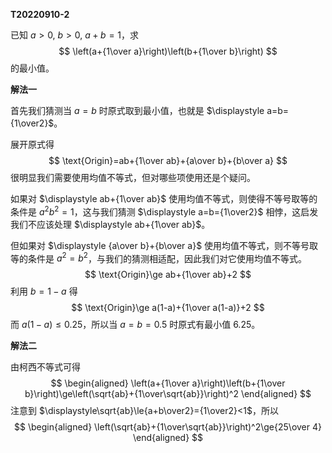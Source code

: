 **T20220910-2**

已知 $a>0,\ b>0,\ a+b=1$，求
$$
\left(a+{1\over a}\right)\left(b+{1\over b}\right)
$$
的最小值。

**解法一**

首先我们猜测当 $a=b$ 时原式取到最小值，也就是 $\displaystyle a=b={1\over2}$。

展开原式得
$$
\text{Origin}=ab+{1\over ab}+{a\over b}+{b\over a}
$$
很明显我们需要使用均值不等式，但对哪些项使用还是个疑问。

如果对 $\displaystyle ab+{1\over ab}$ 使用均值不等式，则使得不等号取等的条件是 $a^2b^2=1$，这与我们猜测 $\displaystyle a=b={1\over2}$ 相悖，这启发我们不应该处理 $\displaystyle ab+{1\over ab}$。

但如果对 $\displaystyle {a\over b}+{b\over a}$ 使用均值不等式，则不等号取等的条件是 $a^2=b^2$，与我们的猜测相适配，因此我们对它使用均值不等式。
$$
\text{Origin}\ge ab+{1\over ab}+2
$$
利用 $b=1-a$ 得
$$
\text{Origin}\ge a(1-a)+{1\over a(1-a)}+2
$$
而 $a(1-a)\le 0.25$，所以当 $a=b=0.5$ 时原式有最小值 $6.25$。

**解法二**

由柯西不等式可得
$$
\begin{aligned}
\left(a+{1\over a}\right)\left(b+{1\over b}\right)\ge\left(\sqrt{ab}+{1\over\sqrt{ab}}\right)^2
\end{aligned}
$$
注意到 $\displaystyle\sqrt{ab}\le{a+b\over2}={1\over2}<1$，所以
$$
\begin{aligned}
\left(\sqrt{ab}+{1\over\sqrt{ab}}\right)^2\ge{25\over 4}
\end{aligned}
$$
